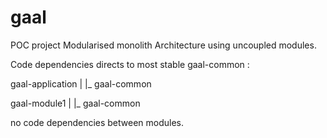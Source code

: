 # gaal

POC project 
Modularised monolith Architecture using uncoupled modules. 

Code dependencies directs to most stable gaal-common :

gaal-application
|
|_ gaal-common

gaal-module1
|
|_ gaal-common

no code dependencies between modules. 
